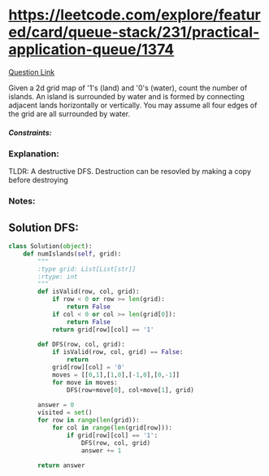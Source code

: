 # https://leetcode.com/explore/featured/card/queue-stack/231/practical-application-queue/1374

[Question Link](https://leetcode.com/explore/featured/card/queue-stack/231/practical-application-queue/1374)  

Given a 2d grid map of '1's (land) and '0's (water), count the number of islands. An island is surrounded by water and is formed by connecting adjacent lands horizontally or vertically. You may assume all four edges of the grid are all surrounded by water.

##### Constraints:

### Explanation:
TLDR: A destructive DFS. Destruction can be resovled by making a copy before destroying

### Notes:

## Solution DFS:
```Python
class Solution(object):
    def numIslands(self, grid):
        """
        :type grid: List[List[str]]
        :rtype: int
        """
        def isValid(row, col, grid):
            if row < 0 or row >= len(grid):
                return False
            if col < 0 or col >= len(grid[0]):
                return False
            return grid[row][col] == '1'
        
        def DFS(row, col, grid):
            if isValid(row, col, grid) == False:
                return
            grid[row][col] = '0'
            moves = [[0,1],[1,0],[-1,0],[0,-1]]
            for move in moves:
                DFS(row+move[0], col+move[1], grid)
        
        answer = 0
        visited = set()
        for row in range(len(grid)):
            for col in range(len(grid[row])):                
                if grid[row][col] == '1':
                    DFS(row, col, grid)
                    answer += 1
                
        return answer
```